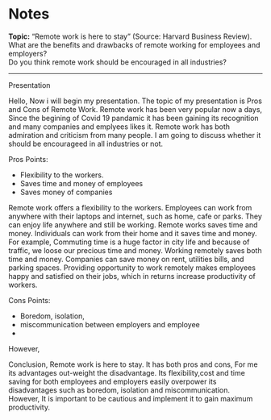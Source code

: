 
# Notes

**Topic:** “Remote work is here to stay” (Source: Harvard Business Review).  
What are the benefits and drawbacks of remote working for employees and employers?  
Do you think remote work should be encouraged in all industries?

---

Presentation

Hello, Now i will begin my presentation. The topic of my presentation is Pros and Cons of Remote Work. Remote work has been very popular now a days, Since the begining of Covid 19 pandamic it has been gaining its recognition and many companies and emplyees likes it. Remote work has both admiration and criticism from many people. I am going to discuss whether it should be encourageed in all industries or not.

Pros Points:

- Flexibility to the workers.
- Saves time and money of employees
- Saves money of companies

Remote work offers a flexibility to the workers. Employees can work from anywhere with their laptops and internet, such as home, cafe or parks. They can enjoy life anywhere and still be working. Remote works saves time and money. Individuals can work from their home and it saves time and money. For example, Commuting time is a huge factor in city life and because of traffic, we loose our precious time and money. Working remotely saves both time and money.
Companies can save money on rent, utilities bills, and parking spaces. Providing opportunity to work remotely makes employees happy and satisfied on their jobs, which in returns increase productivity of workers.

Cons Points:

- Boredom, isolation,
- miscommunication between employers and employee
- 

However,



Conclusion,
Remote work is here to stay. It has both pros and cons, For me its advantages out-weight the disadvantage. Its flexibility,cost and time saving for both employees and employers easily overpower its disadvantages such as boredom, isolation and miscommunication. However, It is important to be cautious and implement it to gain maximum productivity.
